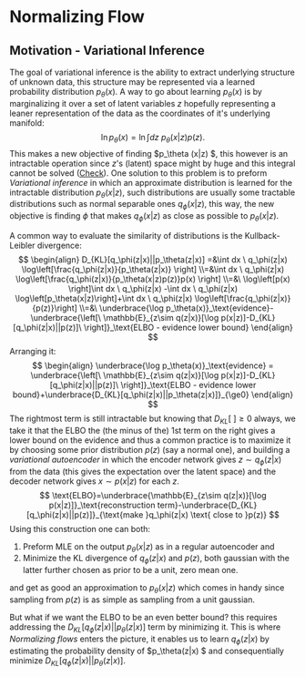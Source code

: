 # Normalizing Flow

## Motivation - Variational Inference

The goal of variational inference is the ability to extract underlying structure of unknown data, this structure may be represented via a learned probability distribution $p_\theta(x)$. A way to go about learning $p_\theta(x)$ is by marginalizing it over a set of latent variables $z$ hopefully representing a leaner representation of the data as the coordinates of it's underlying manifold:
$$
\ln p_\theta (x)=\ln \int dz \  p_\theta (x|z)p(z).
$$
This makes a new objective of finding $p_\theta (x|z) $, this however is an intractable operation since $z$'s (latent) space might by huge and this integral cannot be solved ([Check]()). One solution to this problem is to preform *Variational inference* in which an approximate distribution is learned for the intractable distribution $p_\theta (x|z)$, such distributions are usually some tractable distributions such as normal separable ones $q_\phi (x|z)$, this way, the new objective is finding $\phi$ that makes $q_\phi (x|z)$ as close as possible to $p_\theta (x|z)$.

A common way to evaluate the similarity of distributions is the Kullback-Leibler divergence:
$$
\begin{align}
D_{KL}[q_\phi(z|x)||p_\theta(z|x)]
  =&\int dx \ q_\phi(z|x) \log\left[\frac{q_\phi(z|x)}{p_\theta(z|x)} \right]
\\=&\int dx \ q_\phi(z|x) \log\left[\frac{q_\phi(z|x)}{p_\theta(x|z)p(z)}p(x) \right]
\\=&\ \log\left[p(x) \right]\int dx \ q_\phi(z|x) -\int dx \ q_\phi(z|x) \log\left[p_\theta(x|z)\right]+\int dx \ q_\phi(z|x) \log\left[\frac{q_\phi(z|x)}{p(z)}\right]
\\=&\ \underbrace{\log p_\theta(x)}_\text{evidence}-\underbrace{\left[\ \mathbb{E}_{z\sim q(z|x)}[\log p(x|z)]-D_{KL}[q_\phi(z|x)||p(z)]\ \right]}_\text{ELBO - evidence lower bound}
\end{align}
$$
Arranging it:
$$
\begin{align}
\underbrace{\log p_\theta(x)}_\text{evidence}
= \underbrace{\left[\ \mathbb{E}_{z\sim q(z|x)}[\log p(x|z)]-D_{KL}[q_\phi(z|x)||p(z)]\ \right]}_\text{ELBO - evidence lower bound}+\underbrace{D_{KL}[q_\phi(z|x)||p_\theta(z|x)]}_{\ge0}
\end{align}
$$
The rightmost term is still intractable but knowing that  $D_{KL}[\ ]\ge0$ always, we take it that the ELBO the (the minus of the) 1st term on the right gives a lower bound on the evidence and thus a common practice is to maximize it by choosing some prior distribution $p(z)$ (say a normal one), and building a *variational autoencoder* in which the encoder network gives $z\sim q_\phi(z|x)$ from the data (this gives the expectation over the latent space) and the decoder network gives $x\sim p(x|z)$ for each $z$.
$$
\text{ELBO}=\underbrace{\mathbb{E}_{z\sim q(z|x)}[\log p(x|z)]}_\text{reconstruction term}-\underbrace{D_{KL}[q_\phi(z|x)||p(z)]}_{\text{make }q_\phi(z|x) \text{ close to }p(z)}
$$
Using this construction one can both:

1. Preform MLE on the output $p_\theta (x|z)$ as in a regular autoencoder and
2. Minimize the KL divergence of $q_\phi(z|x)$ and $p(z)$, both gaussian with the latter further chosen as prior to be a unit, zero mean one.

and get as good an approximation to $p_\theta(x|z)$ which comes in handy since sampling from $p(z)$ is as simple as sampling from a unit gaussian.

But what if we want the ELBO to be an even better bound? this requires addressing the $D_{KL}[q_\phi(z|x)||p_\theta(z|x)]$ term by minimizing it. This is where *Normalizing flows* enters the picture, it enables us to learn $q_\phi(z|x)$ by estimating the probability density of $p_\theta(z|x) $  and consequentially minimize  $D_{KL}[q_\phi(z|x)||p_\theta(z|x)]$.